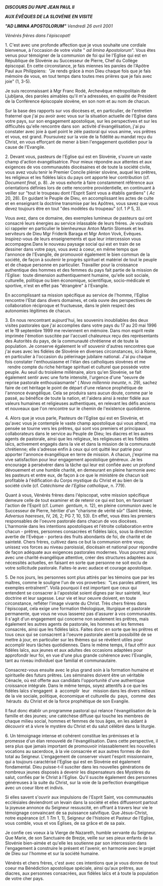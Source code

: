 ***DISCOURS DU PAPE JEAN PAUL II***

***AUX ÉVÊQUES DE LA SLOVÉNIE EN VISITE***

***"AD LIMINA APOSTOLORUM"*** *Vendredi 26 avril 2001*

*Vénérés frères dans l'épiscopat!*

1. C'est avec une profonde affection que je vous souhaite une cordiale bienvenue, à l'occasion de votre visite " *ad limina Apostolorum*". Vous êtes venus pour témoigner de la communion de foi qui lie l'Eglise qui est en République de Slovénie au Successeur de Pierre, Chef du Collège épiscopal. En cette circonstance, je fais miennes les paroles de l'Apôtre Paul aux Philippiens:  "Je rends grâce à mon Dieu chaque fois que je fais mémoire de vous, en tout temps dans toutes mes prières que je fais avec joie" (1, 3-5).

Je suis reconnaissant à Mgr Franc Rodé, Archevêque métropolitain de Ljubljana, des paroles aimables qu'il m'a adressées, en qualité de Président de la Conférence épiscopale slovène, en son nom et au nom de chacun.

Sur la base des rapports sur vos diocèses et, en particulier, de l'entretien fraternel que j'ai pu avoir avec vous sur la situation actuelle de l'Eglise dans votre pays, sur son engagement apostolique, sur les perspectives et sur les difficultés qu'elle rencontre dans son  activité d'évangélisation, j'ai pu constater avec joie à quel point le zèle pastoral qui vous anime, vos prêtres et vous, est grand. Poursuivez sur la voie de la fidélité au mandat reçu du Christ, en vous efforçant de mener à bien l'engagement quotidien pour la cause de l'Evangile.

2. Devant vous, pasteurs de l'Eglise qui est en Slovénie, s'ouvre un vaste champ d'action évangélisatrice. Pour mieux répondre aux attentes et aux exigences de vos communautés diocésaines et de toute la société civile, vous avez voulu tenir le Premier Concile plénier slovène, auquel les prêtres, les religieux et les fidèles laïcs du pays ont apporté leur contribution (cf. *Document final*, p. 8). Je vous exhorte à faire constamment référence aux orientations définies lors de cette rencontre providentielle, en continuant à veiller sur "tout le troupeau dont l'Esprit Saint vous a établis gardiens" ( *Ac* 20, 28). En guidant le Peuple de Dieu, en accomplissant les actes de culte et en enseignant la doctrine transmise par les Apôtres, vous savez que vous devez toujours être en tout "des modèles du troupeau" (cf. 1 *P* 5, 3).

Vous avez, dans ce domaine, des exemples lumineux de pasteurs qui ont consacré leurs énergies au service inlassable de leurs frères. Je voudrais ici rappeler en particulier le bienheureux Anton Martin Slomsek et les serviteurs de Dieu Mgr Friderik Baraga et Mgr Anton Vovk, Evêques. Inspirez-vous de leurs enseignements et que leur intercession vous accompagne.Dans le nouveau paysage social qui est en train de se dessiner dans votre pays, vous avez à coeur, en même temps que l'annonce de l'Evangile, de promouvoir également le bien commun de la société, de façon à soutenir le progrès spirituel et matériel de tout le peuple et de chaque personne en particulier. Travailler pour la croissance authentique des hommes et des femmes du pays fait partie de la mission de l'Eglise:  toute dimension authentiquement humaine, qu'elle soit sociale, culturelle, politique ou bien économique, scientifique, socio-médicale et sportive, n'est en effet pas "étrangère" à l'Evangile.

En accomplissant sa mission spécifique au service de l'homme, l'Eglise rencontre l'Etat dans divers domaines, et cela ouvre des perspectives de collaboration réciproque et fructueuse, dans le plein respect des autonomies légitimes de chacun.

3. En nous rencontrant aujourd'hui, les souvenirs inoubliables des deux visites pastorales que j'ai accomplies dans votre pays du 17 au 20 mai 1996 et le 19 septembre 1999 me reviennent en mémoire. Dans mon esprit reste imprimée l'émotion suscitée par l'accueil chaleureux reçu des représentants des Autorités du pays, de la communauté chrétienne et de toute la population. Je conserve également le vif souvenir d'autres rencontres que j'ai eues avec les fidèles de Slovénie en diverses circonstances, ici à Rome, en particulier à l'occasion du pèlerinage jubilaire national. J'ai pu chaque fois constater l'enthousiasme et l'élan des catholiques slovènes et me   rendre compte du riche héritage spirituel et culturel que possède votre peuple. Au seuil du troisième millénaire, alors qu'en Slovénie, se fait également sentir avec une forte intensité, l'urgence d'une "oeuvre de reprise pastorale enthousiasmante" ( *Novo millennio ineunte*, n. 29), sachez faire de cet héritage le point de départ d'une relance prophétique de l'annonce évangélique. Cela se produira sans aucun doute, comme par le passé, au bénéfice de toute la nation, et l'aidera ainsi à rester fidèle aux valeurs humaines et religieuses authentiques, en relevant les défis anciens et nouveaux que l'on rencontre sur le chemin de l'existence quotidienne.

4. Alors que je vous parle, Pasteurs de l'Eglise qui est en Slovénie, et qu'avec vous je contemple le vaste champ apostolique qui vous attend, ma pensée se tourne vers les prêtres, qui sont vos premiers et principaux collaborateurs dans le service au Peuple de Dieu; les diacres et les autres agents de pastorale, ainsi que les religieux, les religieuses et les fidèles laïcs, activement engagés dans la vie et dans la mission de la communauté chrétienne; elle s'adresse enfin à ceux qui ont quitté leur patrie pour apporter l'annonce évangélique en terre de mission. A chacun, j'exprime ma vive satisfaction pour leur engagement apostolique généreux. Je les encourage à persévérer dans la tâche qui leur est confiée avec un profond dévouement et une humble charité, en demeurant en pleine harmonie avec les pasteurs et entre eux, de façon à ce que le ministère de chacun soit profitable à l'édification du Corps mystique du Christ et au bien de la société civile (cf. *Catéchisme de l'Eglise catholique*, n. 779).

Quant à vous, Vénérés frères dans l'épiscopat, votre mission spécifique demeure celle de tout examiner et de retenir ce qui est bon, en favorisant l'action de l'Esprit (cf. *Lumen  gentium*, n. 12), en pleine communion avec le Successeur de Pierre, héritier d'un "charisme de vérité sûr" (Saint Irénée, *Adversus haereses*, IV, 26, 2; PG 7, 10, 53). En effet, vous êtes les premiers responsables de l'oeuvre pastorale dans chacun de vos diocèses. L'harmonie dans les intentions apostoliques et l'étroite collaboration entre chacun - prêtres, personnes consacrées et fidèles laïcs, sous la direction avertie de l'Evêque - portera des fruits abondants de foi, de charité et de sainteté. Chers frères, cultivez dans ce but la communion entre vous; unissez vos forces au niveau paroissial, diocésain et national pour répondre de façon adéquate aux exigences pastorales modernes. Vous pourrez ainsi, avec une charité évangélique attentive, créer des structures adaptées aux nécessités actuelles, en faisant en sorte que personne ne soit exclu de votre sollicitude pastorale. Faites-le avec audace et courage apostolique.

5. De nos jours, les personnes sont plus attirés par les témoins que par les maîtres, comme le souligne l'un de vos proverbes:  "Les paroles attirent, les exemples entraînent". Voilà pourquoi il est important que ceux qui entendent se consacrer à l'apostolat soient dignes par leur sainteté, leur doctrine et leur sagesse. Leur vie et leur oeuvre doivent, en toute circonstance, refléter l'image vivante du Christ. Très chers frères dans l'épiscopat, cela exige une formation théologique, liturgique et pastorale permanente, que vous ne vous lasserez pas d'assurer à vos communautés. Il s'agit d'un engagement qui concerne non seulement les prêtres, mais également les autres agents de pastorale, les hommes et les femmes consacrés, ainsi que les fidèles laïcs. Faites donc en sorte que les prêtres et tous ceux qui se consacrent à l'oeuvre pastorale aient la possibilité de se mettre à jour, en particulier sur les thèmes qui se révèlent utiles pour accomplir leurs tâches quotidiennes. Dans le même temps, il faut offrir aux fidèles laïcs, aux jeunes et aux adultes des occasions adaptées pour approfondir leur foi, en vue d'une plus grande cohérence avec l'Evangile, tant au niveau individuel que familial et communautaire.

Consacrez-vous ensuite avec le plus grand soin à la formation humaine et spirituelle des futurs prêtres. Les séminaires doivent être un véritable Cénacle, où est offerte aux candidats l'opportunité d'une authentique croissance intégrale. Dans le même temps, soyez attentifs à ce que les fidèles laïcs s'engagent  à  accomplir  leur   mission dans les divers milieux de la vie sociale, politique, économique et culturelle du  pays,  comme  des  hérauts  du Christ et de la force prophétique de son Evangile.

Il faut donc établir un programme pastoral qui relance l'évangélisation de la famille et des jeunes; une catéchèse diffuse qui touche les membres de chaque milieu social, hommes et femmes de tous âges, en les aidant à découvrir et à vivre le mystère du Christ et du salut célébré dans la liturgie.

6. Un témoignage intense et cohérent constitue les prémisses et la promesse d'un élan renouvelé de l'évangélisation. Dans cette perspective, il sera plus que jamais important de promouvoir inlassablement les nouvelles vocations au sacerdoce, à la vie consacrée et aux autres formes de don total au Seigneur. L'engagement de conserver vivant l'esprit missionnaire, qui a toujours caractérisé l'Eglise qui est en Slovénie est également fondamental. Dieu puisse-t-il susciter dans les nouvelles générations de nombreux jeunes disposés à devenir les dispensateurs des Mystères du salut, confiés par le Christ à l'Eglise. Qu'il suscite également des personnes généreuses à la suite du Christ, sur la voie de la perfection évangélique avec un coeur libre et indivis.

Si elles savent s'ouvrir aux impulsions de l'Esprit Saint, vos communautés ecclésiales deviendront un levain dans la société et elles diffuseront partout la joyeuse annonce du Seigneur ressuscité, en offrant à travers leur vie le témoignage convaincant de sa puissance salvifique. Que Jésus-Christ, notre espérance (cf. 1 *Tm* 1, 1), Seigneur de l'histoire et Pasteur de l'Eglise, vous comble, vous et vos Eglises, de sa grâce et de sa paix.

Je confie ces voeux à la Vierge de Nazareth, humble servante du Seigneur. Que Marie, de son Sanctuaire de Brezje, veille sur ses pieux enfants de la Slovénie bien-aimée et qu'elle les soutienne par son intercession dans l'engagement à construire le présent et l'avenir, en harmonie avec le projet de Dieu sur l'homme et sur la société humaine.

Vénérés et chers frères, c'est avec ces intentions que je vous donne de tout coeur ma Bénédiction apostolique spéciale, ainsi qu'aux prêtres, aux diacres, aux personnes consacrées, aux fidèles laïcs et à toute la population de votre cher pays.